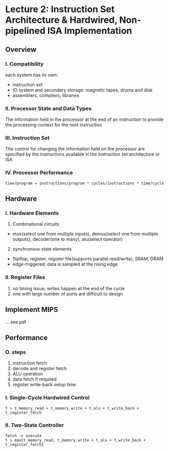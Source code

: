 # Lecture 2: Instruction Set Architecture & Hardwired, Non-pipelined ISA Implementation
## Overview
### I. Compatibility
each system has its own:
- instruction set
- IO system and secondary storage: magnetic tapes, drums and disk
- assemblers, compilers, libraries
### II. Processor State and Data Types
The information held in the processor at the end of an instruction to provide the processing context for the next instruction
### III. Instruction Set
The control for changing the information held on the processor are specified by the instructions available in the instruction set architecture or ISA
### IV. Processor Performance
```
time/program = instructions/program * cycles/instructions * time/cycle
```
## Hardware
### I. Hardware Elements
1. Combinational circuits
- mux(select one from multiple inputs), demux(select one from multiple outputs), decoder(one to many), alu(select operator)
2. synchronous state elements
- flipflop, register, register file(supports parallel read/write), SRAM, DRAM
- edge-triggered: data is sampled at the rising edge
### II. Register Files
1. no timing issue; writes happen at the end of the cycle
2. one with large number of ports are difficult to design
## Implement MIPS
... see pdf
## Performance
### O. steps
1. instruction fetch
2. decode and register fetch
3. ALU operation
4. data fetch if required
5. register write-back setup time
### I. Single-Cycle Hardwired Control
`t > t_memory_read + t_memory_write + t_alu + t_write_back + t_register_fetch`
### II. Two-State Controller
```
fetch -> execute
t > max{t_memory_read, t_memory_write + t_alu + t_write_back + t_register_fetch}
```